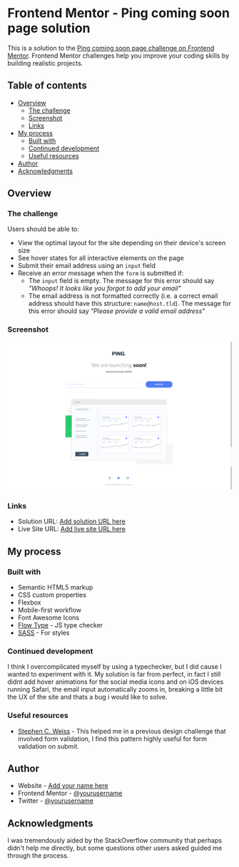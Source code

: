 # Frontend Mentor - Ping coming soon page solution

This is a solution to the [Ping coming soon page challenge on Frontend Mentor](https://www.frontendmentor.io/challenges/ping-single-column-coming-soon-page-5cadd051fec04111f7b848da). Frontend Mentor challenges help you improve your coding skills by building realistic projects. 

## Table of contents

- [Overview](#overview)
  - [The challenge](#the-challenge)
  - [Screenshot](#screenshot)
  - [Links](#links)
- [My process](#my-process)
  - [Built with](#built-with)
  - [Continued development](#continued-development)
  - [Useful resources](#useful-resources)
- [Author](#author)
- [Acknowledgments](#acknowledgments)


## Overview

### The challenge

Users should be able to:

- View the optimal layout for the site depending on their device's screen size
- See hover states for all interactive elements on the page
- Submit their email address using an `input` field
- Receive an error message when the `form` is submitted if:
	- The `input` field is empty. The message for this error should say *"Whoops! It looks like you forgot to add your email"*
	- The email address is not formatted correctly (i.e. a correct email address should have this structure: `name@host.tld`). The message for this error should say *"Please provide a valid email address"*

### Screenshot

![](./screenshot.png)

### Links

- Solution URL: [Add solution URL here](https://github.com/habarahonaa/ping-coming-soon-page-master)
- Live Site URL: [Add live site URL here](https://habarahonaa.github.io/ping-coming-soon-page-master/)

## My process

### Built with

- Semantic HTML5 markup
- CSS custom properties
- Flexbox
- Mobile-first workflow
- Font Awesome Icons
- [Flow Type](https://flow.org/en/) - JS type checker
- [SASS](https://sass-lang.com/) - For styles
### Continued development

I think I overcomplicated myself by using a typechecker, but I did cause I wanted to experiment with it. My solution is far from perfect, in fact I still didnt add hover animations for the social media icons and on iOS devices running Safari, the email input automatically zooms in, breaking a little bit the UX of the site and thats a bug i would like to solve.

### Useful resources

- [Stephen C. Weiss](https://stephencharlesweiss.com/better-form-submissions-with-event-preventdefault-and-htmlformelement-reset/) - This helped me in a previous design challenge that involved form validation, I find this pattern highly useful for form validation on submit.

## Author

- Website - [Add your name here](https://alexbarahona.me)
- Frontend Mentor - [@yourusername](https://www.frontendmentor.io/profile/habarahonaa)
- Twitter - [@yourusername](https://www.twitter.com/habarahonaa)

## Acknowledgments

I was tremendously aided by the StackOverflow community that perhaps didn't help me directly, but some questions other users asked guided me through the process.
